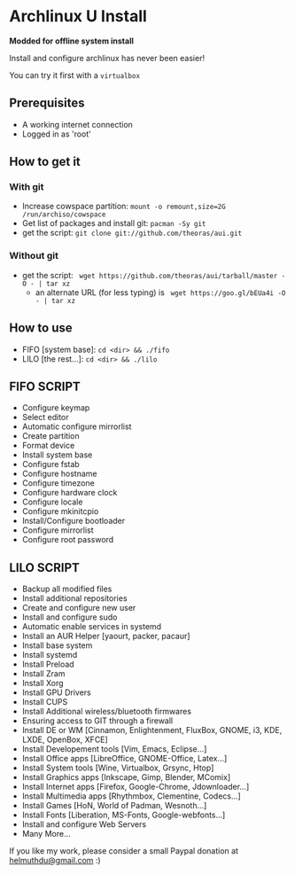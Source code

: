 # Archlinux U Install

**Modded for offline system install**

Install and configure archlinux has never been easier!

You can try it first with a `virtualbox`

## Prerequisites

- A working internet connection
- Logged in as 'root'

## How to get it
### With git
- Increase cowspace partition: `mount -o remount,size=2G /run/archiso/cowspace`
- Get list of packages and install git: `pacman -Sy git`
- get the script: `git clone git://github.com/theoras/aui.git`

### Without git
- get the script: ` wget https://github.com/theoras/aui/tarball/master -O - | tar xz`
    <!-- - an alternate URL (for less typing (github shorten)) is ` https://git.io/vS1GH -O - | tar xz`-->
    - an alternate URL (for less typing) is ` wget https://goo.gl/bEUa4i -O - | tar xz`
    <!-- - super short `wget ow.ly/wnFgh -O aui.zip`-->

## How to use
- FIFO [system base]: `cd <dir> && ./fifo`
- LILO [the rest...]: `cd <dir> && ./lilo`

## FIFO SCRIPT
- Configure keymap
- Select editor
- Automatic configure mirrorlist
- Create partition
- Format device
- Install system base
- Configure fstab
- Configure hostname
- Configure timezone
- Configure hardware clock
- Configure locale
- Configure mkinitcpio
- Install/Configure bootloader
- Configure mirrorlist
- Configure root password

## LILO SCRIPT
- Backup all modified files
- Install additional repositories
- Create and configure new user
- Install and configure sudo
- Automatic enable services in systemd
- Install an AUR Helper [yaourt, packer, pacaur]
- Install base system
- Install systemd
- Install Preload
- Install Zram
- Install Xorg
- Install GPU Drivers
- Install CUPS
- Install Additional wireless/bluetooth firmwares
- Ensuring access to GIT through a firewall
- Install DE or WM [Cinnamon, Enlightenment, FluxBox, GNOME, i3, KDE, LXDE, OpenBox, XFCE]
- Install Developement tools [Vim, Emacs, Eclipse...]
- Install Office apps [LibreOffice, GNOME-Office, Latex...]
- Install System tools [Wine, Virtualbox, Grsync, Htop]
- Install Graphics apps [Inkscape, Gimp, Blender, MComix]
- Install Internet apps [Firefox, Google-Chrome, Jdownloader...]
- Install Multimedia apps [Rhythmbox, Clementine, Codecs...]
- Install Games [HoN, World of Padman, Wesnoth...]
- Install Fonts [Liberation, MS-Fonts, Google-webfonts...]
- Install and configure Web Servers
- Many More...

If you like my work, please consider a small Paypal donation at helmuthdu@gmail.com :)
